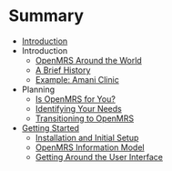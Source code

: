 # Summary

* [Introduction](README.md)
* Introduction
    * [OpenMRS Around the World](openmrs-around-the-world.md)
    * [A Brief History](a-brief-history.md)
    * [Example: Amani Clinic](example-amani-clinic.md)
* Planning
    * [Is OpenMRS for You?](is-openmrs-for-you.md)
    * [Identifying Your Needs](identifying-your-needs.md)
    * [Transitioning to OpenMRS](transitioning-to-openmrs.md)
* [Getting Started](getting-started.md)
    * [Installation and Initial Setup](installation-and-initial-setup.md)
    * [OpenMRS Information Model](openmrs-information-model.md)
    * [Getting Around the User Interface](getting-around-the-user-interface.md)


